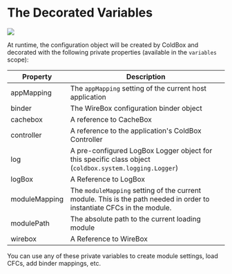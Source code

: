 # The Decorated Variables

![](https://coldbox.ortusbooks.com/content/images/ModuleConfig.jpg)

 At runtime, the configuration object will be created by ColdBox and decorated with the following private properties (available in the `variables` scope): 
 
 
 |Property|Description|
 |--|--|
 |appMapping |The `appMapping` setting of the current host application|
 |binder|The WireBox configuration binder object|
 |cachebox|A reference to CacheBox
 |controller|A reference to the application's ColdBox Controller |
 |log|A pre-configured LogBox Logger object for this specific class object (`coldbox.system.logging.Logger`)|
 |logBox|A Reference to LogBox 
 |moduleMapping|The `moduleMapping` setting of the current module. This is the path needed in order to instantiate CFCs in the module. |
 |modulePath|The absolute path to the current loading module|
 |wirebox|A Reference to WireBox
 
 You can use any of these private variables to create module settings, load CFCs, add binder mappings, etc.